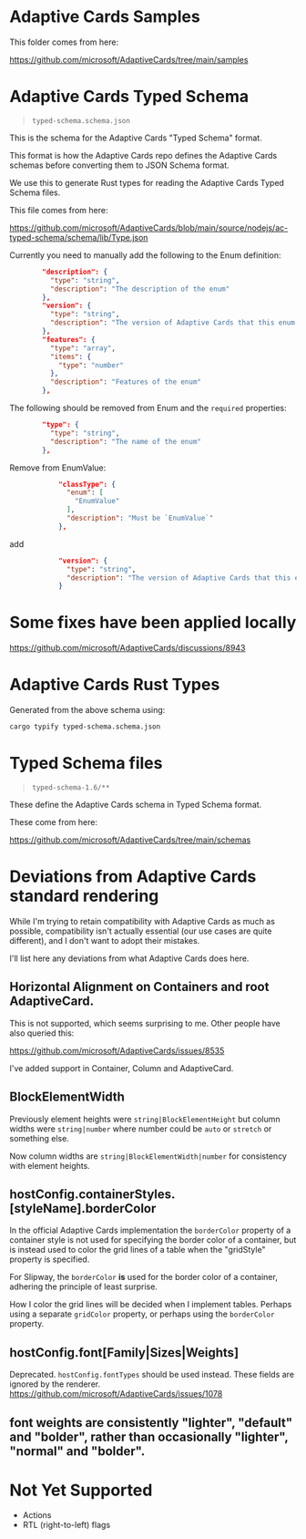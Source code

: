 # Adaptive Cards Samples

This folder comes from here:

https://github.com/microsoft/AdaptiveCards/tree/main/samples


# Adaptive Cards Typed Schema

> `typed-schema.schema.json`

This is the schema for the Adaptive Cards "Typed Schema" format.

This format is how the Adaptive Cards repo defines the Adaptive Cards schemas before converting them to JSON Schema format.

We use this to generate Rust types for reading the Adaptive Cards Typed Schema files.

This file comes from here:

https://github.com/microsoft/AdaptiveCards/blob/main/source/nodejs/ac-typed-schema/schema/lib/Type.json

Currently you need to manually add the following to the Enum definition:

```json
        "description": {
          "type": "string",
          "description": "The description of the enum"
        },
        "version": {
          "type": "string",
          "description": "The version of Adaptive Cards that this enum was introduced in"
        },
        "features": {
          "type": "array",
          "items": {
            "type": "number"
          },
          "description": "Features of the enum"
        },
```

The following should be removed from Enum and the `required` properties:
```json
        "type": {
          "type": "string",
          "description": "The name of the enum"
        },
```

Remove from EnumValue:
```json
            "classType": {
              "enum": [
                "EnumValue"
              ],
              "description": "Must be `EnumValue`"
            },
```
add
```json
            "version": {
              "type": "string",
              "description": "The version of Adaptive Cards that this enum value was introduced in"
            }
```

# Some fixes have been applied locally

https://github.com/microsoft/AdaptiveCards/discussions/8943


# Adaptive Cards Rust Types

Generated from the above schema using:
```sh
cargo typify typed-schema.schema.json
```


# Typed Schema files

> `typed-schema-1.6/**`

These define the Adaptive Cards schema in Typed Schema format.

These come from here:

https://github.com/microsoft/AdaptiveCards/tree/main/schemas


# Deviations from Adaptive Cards standard rendering

While I'm trying to retain compatibility with Adaptive Cards as much as possible,
compatibility isn't actually essential (our use cases are quite different), and I don't want
to adopt their mistakes.

I'll list here any deviations from what Adaptive Cards does here.

## Horizontal Alignment on Containers and root AdaptiveCard.

This is not supported, which seems surprising to me. Other people have also queried this:

https://github.com/microsoft/AdaptiveCards/issues/8535

I've added support in Container, Column and AdaptiveCard.

## BlockElementWidth

Previously element heights were `string|BlockElementHeight` but column widths were `string|number` where number could be `auto` or `stretch` or something else.

Now column widths are `string|BlockElementWidth|number` for consistency with element heights.

## hostConfig.containerStyles.[styleName].borderColor

In the official Adaptive Cards implementation the `borderColor` property of a container style is not used for
specifying the border color of a container, but is instead used to color the grid lines of a table when 
the "gridStyle" property is specified.

For Slipway, the `borderColor` **is** used for the border color of a container, adhering the principle of least
surprise.

How I color the grid lines will be decided when I implement tables. Perhaps using a separate `gridColor` property, or perhaps using the `borderColor` property.

## hostConfig.font[Family|Sizes|Weights]

Deprecated. `hostConfig.fontTypes` should be used instead. These fields are ignored by the renderer.
https://github.com/microsoft/AdaptiveCards/issues/1078


## font weights are consistently "lighter", "default" and "bolder", rather than occasionally "lighter", "normal" and "bolder".

# Not Yet Supported

- Actions
- RTL (right-to-left) flags
